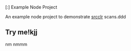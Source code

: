  [:] Example Node Project

An example node project to demonstrate [srcclr](https://www.srcclr.com) scans.ddd
## Try me!kjj
nm
nmmm
